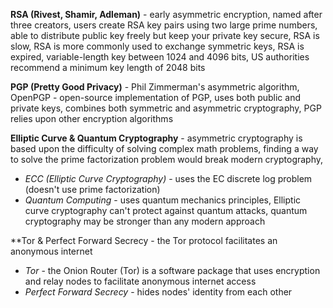 **RSA (Rivest, Shamir, Adleman)** - early asymmetric encryption, named after three creators, users create RSA key pairs using two large prime numbers, able to distribute public key freely but keep your private key secure, RSA is slow, RSA is more commonly used to exchange symmetric keys, RSA is expired, variable-length key between 1024 and 4096 bits, US authorities recommend a minimum key length of 2048 bits

**PGP (Pretty Good Privacy)** - Phil Zimmerman's asymmetric algorithm, OpenPGP - open-source implementation of PGP, uses both public and private keys, combines both symmetric and asymmetric cryptography, PGP relies upon other encryption algorithms

**Elliptic Curve & Quantum Cryptography** - asymmetric cryptography is based upon the difficulty of solving complex math problems, finding a way to solve the prime factorization problem would break modern cryptography,
- *ECC (Elliptic Curve Cryptography)* - uses the EC discrete log problem (doesn't use prime factorization)
- *Quantum Computing* - uses quantum mechanics principles, Elliptic curve cryptography can't protect against quantum attacks, quantum cryptography may be stronger than any modern approach

**Tor & Perfect Forward Secrecy - the Tor protocol facilitates an anonymous internet
- *Tor* - the Onion Router (Tor) is a software package that uses encryption and relay nodes to facilitate anonymous internet access
- *Perfect Forward Secrecy* - hides nodes' identity from each other